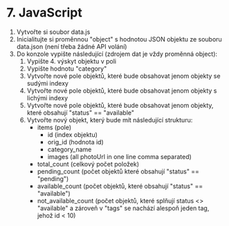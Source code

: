 # 7. JavaScript

1. Vytvořte si soubor data.js
2. Inicialitujte si proměnnou "object" s hodnotou JSON objektu ze souboru data.json (není třeba žádné API volání)
3. Do konzole vypište následující (zdrojem dat je vždy proměnná object):
   1. Vypište 4. výskyt objektu v poli
   2. Vypište hodnotu "category"
   3. Vytvořte nové pole objektů, které bude obsahovat jenom objekty se sudými indexy
   4. Vytvořte nové pole objektů, které bude obsahovat jenom objekty s lichými indexy
   5. Vytvořte nové pole objektů, které bude obsahovat jenom objekty, které obsahují "status" == "available"
   6. Vytvořte nový objekt, který bude mít následující strukturu:
      - items (pole)
         - id (index objektu)
         - orig_id (hodnota id)
         - category_name
         - images (all photoUrl in one line comma separated)
      - total_count (celkový počet položek)
      - pending_count (počet objektů které obsahují "status" == "pending")
      - available_count (počet objektů, které obsahují "status" == "available")
      - not_available_count (počet objektů, které splňují status <> "available" a zároveň v "tags" se nachází alespoň jeden tag, jehož id < 10)